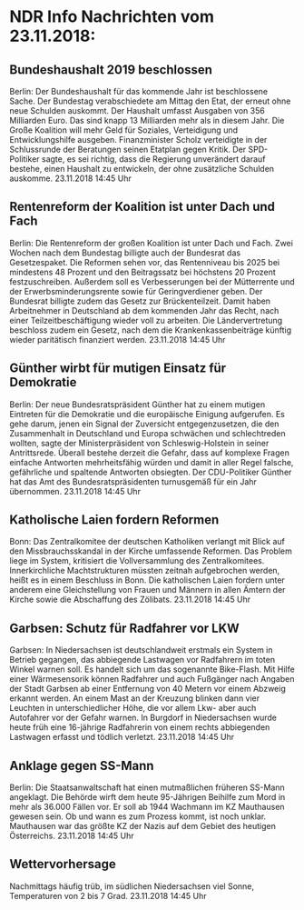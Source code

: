 # NDR Info Nachrichten vom 23.11.2018:


## Bundeshaushalt 2019 beschlossen
Berlin: Der Bundeshaushalt für das kommende Jahr ist beschlossene Sache. Der Bundestag verabschiedete am Mittag den Etat, der erneut ohne neue Schulden auskommt. Der Haushalt umfasst Ausgaben von 356 Milliarden Euro. Das sind knapp 13 Milliarden mehr als in diesem Jahr. Die Große Koalition will mehr Geld für Soziales, Verteidigung und Entwicklungshilfe ausgeben. Finanzminister Scholz verteidigte in der Schlussrunde der Beratungen seinen Etatplan gegen Kritik. Der SPD-Politiker sagte, es sei richtig, dass die Regierung unverändert darauf bestehe, einen Haushalt zu entwickeln, der ohne zusätzliche Schulden auskomme. 23.11.2018 14:45 Uhr 

## Rentenreform der Koalition ist unter Dach und Fach
Berlin: Die Rentenreform der großen Koalition ist unter Dach und Fach. Zwei Wochen nach dem Bundestag billigte auch der Bundesrat das Gesetzespaket. Die Reformen sehen vor, das Rentenniveau bis 2025 bei mindestens 48 Prozent und den Beitragssatz bei höchstens 20 Prozent festzuschreiben. Außerdem soll es Verbesserungen bei der Mütterrente und der Erwerbsminderungsrente sowie für Geringverdiener geben. Der Bundesrat billigte zudem das Gesetz zur Brückenteilzeit. Damit haben Arbeitnehmer in Deutschland ab dem kommenden Jahr das Recht, nach einer Teilzeitbeschäftigung wieder voll zu arbeiten. Die Ländervertretung beschloss zudem ein Gesetz, nach dem die Krankenkassenbeiträge künftig wieder paritätisch finanziert werden. 23.11.2018 14:45 Uhr 

## Günther wirbt für mutigen Einsatz für Demokratie
Berlin: Der neue Bundesratspräsident Günther hat zu einem mutigen Eintreten für die Demokratie und die europäische Einigung aufgerufen. Es gehe darum, jenen ein Signal der Zuversicht entgegenzusetzen, die den Zusammenhalt in Deutschland und Europa schwächen und schlechtreden wollten, sagte der Ministerpräsident von Schleswig-Holstein in seiner Antrittsrede. Überall bestehe derzeit die Gefahr, dass auf komplexe Fragen einfache Antworten mehrheitsfähig würden und damit in aller Regel falsche, gefährliche und spaltende Antworten obsiegten. Der CDU-Politiker Günther hat das Amt des Bundesratspräsidenten turnusgemäß für ein Jahr übernommen. 23.11.2018 14:45 Uhr 

## Katholische Laien fordern Reformen
Bonn: Das Zentralkomitee der deutschen Katholiken verlangt mit Blick auf den Missbrauchsskandal in der Kirche umfassende Reformen. Das Problem liege im System, kritisiert die Vollversammlung des Zentralkomitees. Innerkirchliche Machtstrukturen müssten zeitnah aufgebrochen werden, heißt es in einem Beschluss in Bonn. Die katholischen Laien fordern unter anderem eine Gleichstellung von Frauen und Männern in allen Ämtern der Kirche sowie die Abschaffung des Zölibats. 23.11.2018 14:45 Uhr 

## Garbsen: Schutz für Radfahrer vor LKW
Garbsen: In Niedersachsen ist deutschlandweit erstmals ein System in Betrieb gegangen, das abbiegende Lastwagen vor Radfahrern im toten Winkel warnen soll. Es handelt sich um das sogenannte Bike-Flash. Mit Hilfe einer Wärmesensorik können Radfahrer und auch Fußgänger nach Angaben der Stadt Garbsen ab einer Entfernung von 40 Metern vor einem Abzweig erkannt werden. An einem Mast an der Kreuzung blinken dann vier Leuchten in unterschiedlicher Höhe, die vor allem Lkw- aber auch Autofahrer vor der Gefahr warnen. In Burgdorf in Niedersachsen wurde heute früh eine 16-jährige Radfahrerin von einem rechts abbiegenden Lastwagen erfasst und tödlich verletzt. 23.11.2018 14:45 Uhr 

## Anklage gegen SS-Mann
Berlin: Die Staatsanwaltschaft hat einen mutmaßlichen früheren SS-Mann angeklagt. Die Behörde wirft dem heute 95-Jährigen Beihilfe zum Mord in mehr als 36.000 Fällen vor. Er soll ab 1944 Wachmann im KZ Mauthausen gewesen sein. Ob und wann es zum Prozess kommt, ist noch unklar. Mauthausen war das größte KZ der Nazis auf dem Gebiet des heutigen Österreichs. 23.11.2018 14:45 Uhr 

## Wettervorhersage
Nachmittags häufig trüb, im südlichen Niedersachsen viel Sonne, Temperaturen von 2 bis 7 Grad. 23.11.2018 14:45 Uhr 
